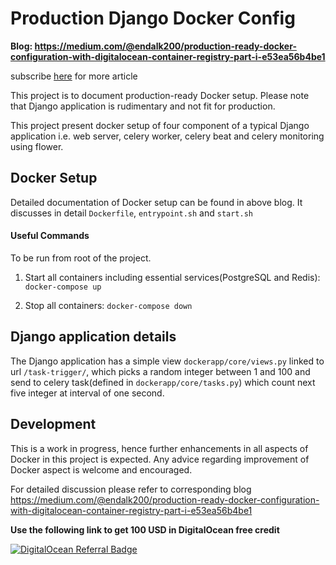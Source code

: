 # Production Django Docker Config

**Blog: https://medium.com/@endalk200/production-ready-docker-configuration-with-digitalocean-container-registry-part-i-e53ea56b4be1**

subscribe [here](https://medium.com/subscribe/@endalk200) for more article

This project is to document production-ready Docker setup. Please note that Django application is rudimentary and not fit for production.

This project present docker setup of four component of a typical Django application i.e. web server, celery worker, celery beat and celery monitoring using flower.

## Docker Setup

Detailed documentation of Docker setup can be found in above blog.
It discusses in detail `Dockerfile`, `entrypoint.sh` and `start.sh`

#### Useful Commands

To be run from root of the project.

1. Start all containers including essential services(PostgreSQL and Redis):  `docker-compose up`

2. Stop all containers: `docker-compose down`

## Django application details

The Django application has a simple view `dockerapp/core/views.py` linked to url `/task-trigger/`, which picks a random integer between 1 and 100 and send to celery task(defined in `dockerapp/core/tasks.py`) which count next five integer at interval of one second.


## Development

This is a work in progress, hence further enhancements in all aspects of Docker in this project is expected. Any advice regarding improvement of Docker aspect is welcome and encouraged.

For detailed discussion please refer to corresponding blog https://medium.com/@endalk200/production-ready-docker-configuration-with-digitalocean-container-registry-part-i-e53ea56b4be1

**Use the following link to get 100 USD in DigitalOcean free credit**

[![DigitalOcean Referral Badge](https://web-platforms.sfo2.cdn.digitaloceanspaces.com/WWW/Badge%201.svg)](https://www.digitalocean.com/?refcode=7a5167a14566&utm_campaign=Referral_Invite&utm_medium=Referral_Program&utm_source=badge)